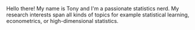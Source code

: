 Hello there! My name is Tony and I'm a passionate statistics nerd. 
My research interests span all kinds of topics for example statistical learning, econometrics, or high-dimensional statistics. 

<!---
TaTo0101/TaTo0101 is a ✨ special ✨ repository because its `README.md` (this file) appears on your GitHub profile.
You can click the Preview link to take a look at your changes.
--->
